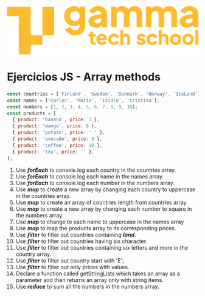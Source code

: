 ![](../../assets/Logo_Yellow.png)

# Ejercicios JS - Array methods

```javascript
const countries = ['Finland', 'Sweden', 'Denmark', 'Norway', 'IceLand'];
const names = ['Carlos', 'María', 'Isidro', 'Cristina'];
const numbers = [1, 2, 3, 4, 5, 6, 7, 8, 9, 10];
const products = [
  { product: 'banana', price: 3 },
  { product: 'mango', price: 6 },
  { product: 'potato', price: ' ' },
  { product: 'avocado', price: 8 },
  { product: 'coffee', price: 10 },
  { product: 'tea', price: '' },
];
```

1. Use **_forEach_** to console.log each country in the countries array.
2. Use **_forEach_** to console.log each name in the names array.
3. Use **_forEach_** to console.log each number in the numbers array.
4. Use **_map_** to create a new array by changing each country to uppercase in the countries array.
5. Use **_map_** to create an array of countries length from countries array.
6. Use **_map_** to create a new array by changing each number to square in the numbers array
7.  Use **_map_** to change to each name to uppercase in the names array
8. Use **_map_** to map the products array to its corresponding prices.
9. Use **_filter_** to filter out countries containing **_land_**.
10. Use **_filter_** to filter out countries having six character.
11. Use **_filter_** to filter out countries containing six letters and more in the country array.
12. Use **_filter_** to filter out country start with 'E';
13. Use **_filter_** to filter out only prices with values.
14. Declare a function called getStringLists which takes an array as a parameter and then returns an array only with string items.
15. Use **_reduce_** to sum all the numbers in the numbers array.